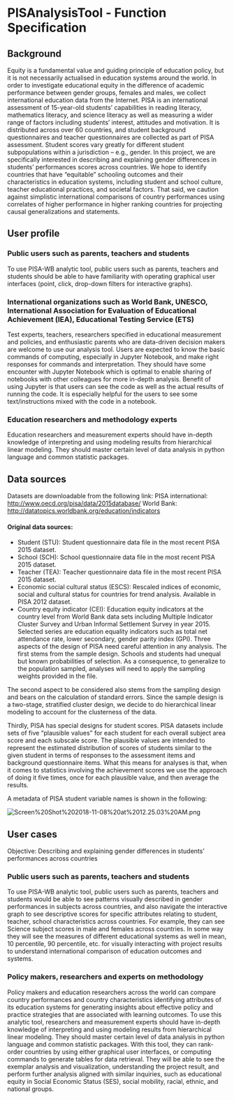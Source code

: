 
# PISAnalysisTool - Function Specification

## Background

Equity is a fundamental value and guiding principle of education policy, but it is not necessarily actualised in education systems around the world. In order to investigate educational equity in the difference of academic performance between gender groups, females and males, we collect international education data from the Internet. PISA is an international assessment of 15-year-old students’ capabilities in reading literacy, mathematics literacy, and science literacy as well as measuring a wider range of factors including students’ interest, attitudes and motivation. It is distributed across over 60 countries, and student background questionnaires and teacher questionnaires are collected as part of PISA assessment. Student scores vary greatly for different student subpopulations within a jurisdiction – e.g., gender. In this project, we are specifically interested in describing and explaining gender differences in students’ performances scores across countries. We hope to identify countries that have “equitable” schooling outcomes and their characteristics in education systems, including student and school culture, teacher educational practices, and societal factors. That said, we caution against simplistic international comparisons of country performances using correlates of higher performance in higher ranking countries for projecting causal generalizations and statements. 


## User profile

### Public users such as parents, teachers and students
To use PISA-WB analytic tool, public users such as parents, teachers and students should be able to have familiarity with operating graphical user interfaces (point, click, drop-down filters for interactive graphs).

### International organizations such as World Bank, UNESCO, International Association for Evaluation of Educational Achievement (IEA), Educational Testing Service (ETS)
Test experts, teachers, researchers specified in educational measurement and policies, and enthusiastic parents who are data-driven decision makers are welcome to use our analysis tool. Users are expected to know the basic commands of computing, especially in Jupyter Notebook, and make right responses for commands and interpretation. They should have some encounter with Jupyter Notebook which is optimal to enable sharing of notebooks with other colleagues for more in-depth analysis. Benefit of using Jupyter is that users can see the code as well as the actual results of running the code. It is especially helpful for the users to see some text/instructions mixed with the code in a notebook.  

### Education researchers and methodology experts
Education researchers and measurement experts should have in-depth knowledge of interpreting and using modeling results from hierarchical linear modeling. They should master certain level of data analysis in python language and common statistic packages. 


## Data sources

Datasets are downloadable from the following link:
PISA international: http://www.oecd.org/pisa/data/2015database/ 
	World Bank: http://datatopics.worldbank.org/education/indicators 
#### Original data sources:
* Student (STU): Student questionnaire data file in the most recent PISA 2015 dataset. 
* School (SCH): School questionnaire data file in the most recent PISA 2015 dataset.
* Teacher (TEA): Teacher questionnaire data file in the most recent PISA 2015 dataset.
* Economic social cultural status (ESCS): Rescaled indices of economic, social and cultural status for countries for trend analysis. Available in PISA 2012 dataset.
* Country equity indicator (CEI): Education equity indicators at the country level from World Bank data sets including Multiple Indicator Cluster Survey and Urban Informal Settlement Survey in year 2015. Selected series are education equality indicators such as total net attendance rate, lower secondary, gender parity index (GPI).
Three aspects of the design of PISA need careful attention in any analysis. The first stems from the sample design. Schools and students had unequal but known probabilities of selection. As a consequence, to generalize to the population sampled, analyses will need to apply the sampling weights provided in the file.

The second aspect to be considered also stems from the sampling design and bears on the calculation of standard errors. Since the sample design is a two-stage, stratified cluster design, we decide to do hierarchical linear modeling to account for the clusterness of the data.

Thirdly, PISA has special designs for student scores. PISA datasets include sets of five “plausible values” for each student for each overall subject area score and each subscale score. The plausible values are intended to represent the estimated distribution of scores of students similar to the given student in terms of responses to the assessment items and background questionnaire items. What this means for analyses is that, when it comes to statistics involving the achievement scores we use the approach of doing it five times, once for each plausible value, and then average the results.

A metadata of PISA student variable names is shown in the following: 

![Screen%20Shot%202018-11-08%20at%2012.25.03%20AM.png](attachment:Screen%20Shot%202018-11-08%20at%2012.25.03%20AM.png)

## User cases

Objective: Describing and explaining gender differences in students’ performances across countries  

### Public users such as parents, teachers and students
To use PISA-WB analytic tool, public users such as parents, teachers and students would be able to see patterns visually described in gender performances in subjects across countries, and also navigate the interactive graph to see descriptive scores for specific attributes relating to student, teacher, school characteristics across countries. For example, they can see Science subject scores in male and females across countries. In some way they will see the measures of different educational systems as well in mean, 10 percentile, 90 percentile, etc. for visually interacting with project results to understand international comparison of education outcomes and systems.

### Policy makers, researchers and experts on methodology 
Policy makers and education researchers across the world can compare country performances and country characteristics identifying attributes of its education systems for generating insights about effective policy and practice strategies that are associated with learning outcomes. 
To use this analytic tool, researchers and measurement experts should have in-depth knowledge of interpreting and using modeling results from hierarchical linear modeling. They should master certain level of data analysis in python language and common statistic packages. With this tool, they can rank-order countries by using either graphical user interfaces, or computing commands to generate tables for data retrieval.  They will be able to see the exemplar analysis and visualization, understanding the project result, and perform further analysis aligned with similar inquiries, such as educational equity in Social Economic Status (SES), social mobility, racial, ethnic, and national groups. 


